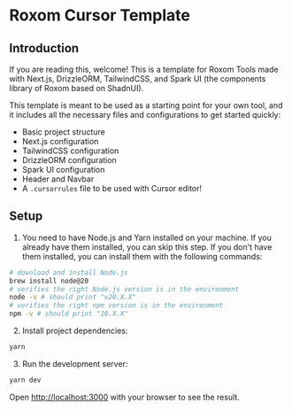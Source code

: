 # Roxom Cursor Template

## Introduction
If you are reading this, welcome! This is a template for Roxom Tools made with Next.js, DrizzleORM, TailwindCSS, and Spark UI (the components library of Roxom based on ShadnUI).

This template is meant to be used as a starting point for your own tool, and it includes all the necessary files and configurations to get started quickly:
- Basic project structure
- Next.js configuration
- TailwindCSS configuration
- DrizzleORM configuration
- Spark UI configuration
- Header and Navbar
- A `.cursorrules` file to be used with Cursor editor!

## Setup
1.  You need to have Node.js and Yarn installed on your machine. If you already have them installed, you can skip this step. If you don't have them installed, you can install them with the following commands:

```bash
# download and install Node.js
brew install node@20
# verifies the right Node.js version is in the environment
node -v # should print "v20.X.X"
# verifies the right npm version is in the environment
npm -v # should print "10.X.X"
```

2. Install project dependencies:

```bash
yarn
```

3. Run the development server:

```bash
yarn dev
```

Open [http://localhost:3000](http://localhost:3000) with your browser to see the result.

